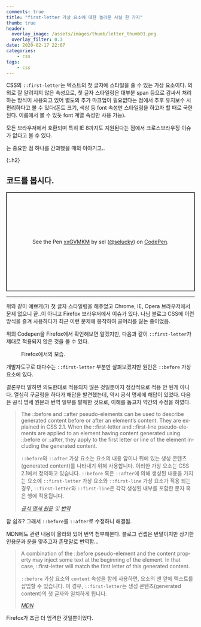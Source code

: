 ```yaml
---
comments: true
title: "first-letter 가상 요소에 대한 놀라운 사실 한 가지"
thumb: true
header:
  overlay_image: /assets/images/thumb/letter_thumb01.png
  overlay_filter: 0.3
date: 2020-02-17 22:07
categories:
    - css
tags:
    - css
---
```

CSS의 <code>::first-letter</code>는 텍스트의 첫 글자에 스타일을 줄 수 있는 가상 요소이다. 의외로 잘 알려지지 않은 속성으로, 첫 글자 스타일링은 대부분 span 등으로 감싸서 처리하는 방식이 사용되고 있어 별도의 추가 마크업이 필요없다는 점에서 추후 유지보수 시 편리하다고 볼 수 있다(폰트 크기, 색상 등 font 속성만 스타일링을 하고자 할 때로 국한된다. 이름에서 볼 수 있듯 font 계열 속성만 사용 가능).

모든 브라우저에서 호환되며 특히 IE 8까지도 지원된다는 점에서 크로스브라우징 이슈가 없다고 볼 수 있다.

는 중요한 점 하나를 간과했을 때의 이야기고..

{:.h2}
## 코드를 봅시다.
<p class="codepen" data-height="265" data-theme-id="default" data-default-tab="css,result" data-user="selucky" data-slug-hash="xxGVMKM" style="height: 265px; box-sizing: border-box; display: flex; align-items: center; justify-content: center; border: 2px solid; margin: 1em 0; padding: 1em;" data-pen-title="xxGVMKM">
  <span>See the Pen <a href="https://codepen.io/selucky/pen/xxGVMKM">
  xxGVMKM</a> by sel (<a href="https://codepen.io/selucky">@selucky</a>)
  on <a href="https://codepen.io">CodePen</a>.</span>
</p>
<script async src="https://static.codepen.io/assets/embed/ei.js"></script>

<hr>

위와 같이 예쁘게(?) 첫 글자 스타일링을 해주었고 Chrome, IE, Opera 브라우저에서 문제 없으니 끝..이 아니고 Firefox 브라우저에서 이슈가 있다. 나님 블로그 CSS에 이런 방식을 즐겨 사용하다가 최근 이런 문제에 봉착하여 골머리를 앓는 중이었음.

위의 Codepen을 Firefox에서 확인해보면 알겠지만, 다음과 같이 <code>::first-letter</code>가 제대로 적용되지 않은 것을 볼 수 있다.

<figure class="rsp-img type2 auto-alt align--center">
  <img src="/assets/images/post/first-letter_img01.png" alt="">
  <figcaption>Firefox에서의 모습.</figcaption>
</figure>

개발자도구로 대다수는 <code>::first-letter</code> 부분만 살펴보겠지만 원인은 <code>::before</code> 가상 요소에 있다.

결론부터 말하면 의도한대로 적용되지 않은 것일뿐이지 정상적으로 적용 안 된게 아니다. 열심히 구글링을 하다가 해답을 발견했는데, 역시 공식 명세에 해답이 있었다. 다음은 공식 명세 원문과 번역 일부를 발췌한 것으로, 이해를 돕고자 약간의 수정을 하였다.

<blockquote>
  <p lang="en">The ::before and ::after pseudo-elements can be used to describe generated content before or after an element&rsquo;s content. They are explained in CSS 2.1. When the ::first-letter and ::first-line pseudo-elements are applied to an element having content generated using ::before or ::after, they apply to the first letter or line of the element including the generated content.</p>

  <p><code>::before</code>와 <code>::after</code> 가상 요소는 요소의 내용 앞이나 뒤에 있는 생성 콘텐츠(generated content)를 나타내기 위해 사용합니다. 이러한 가상 요소는 CSS 2.1에서 정의하고 있습니다. <code>::before</code> 혹은 <code>::after</code>에 의해 생성된 내용을 가지는 요소에 <code>::first-letter</code> 가상 요소와 <code>::first-line</code> 가상 요소가 적용 되는 경우, <code>::first-letter</code>와 <code>::first-line</code>은 각각 생성된 내부를 포함한 문자 혹은 행에 적용됩니다.</p>

  <footer>
    <cite>
        <a href="https://www.w3.org/TR/selectors-3/#gen-content" target="_blank" title="새창열림" class="bu-link2">공식 명세 원문</a> 및 <a href="https://techhtml.github.io/selectors/#gen-content" target="_blank" title="새창열림" class="bu-link2">번역</a>
    </cite>
  </footer>
</blockquote>

참 쉽죠? 그래서 <code>::before</code>를 <code>::after</code>로 수정하니 해결됨.

MDN에도 관련 내용이 올라와 있어 번역 첨부해본다. 블로그 컨셉은 반말이지만 상기한 인용문과 운을 맞추고자 존댓말로 번역함...
<blockquote>
  <p lang="en">A combination of the ::before pseudo-element and the content property may inject some text at the beginning of the element. In that case, ::first-letter will match the first letter of this generated content.</p>

  <p><code>::before</code> 가상 요소와 <code>content</code> 속성을 함께 사용하면, 요소의 맨 앞에 텍스트를 삽입할 수 있습니다. 이 경우, <code>::first-letter</code>는 생성 콘텐츠(generated content)의 첫 글자와 일치하게 됩니다.</p>

  <footer>
    <cite>
      <a href="https://developer.mozilla.org/en-US/docs/Web/CSS/::first-letter" target="_blank" title="새창열림" class="bu-link2">MDN</a>
    </cite>
  </footer>
</blockquote>

Firefox가 조금 더 엄격한 것일뿐이었다.